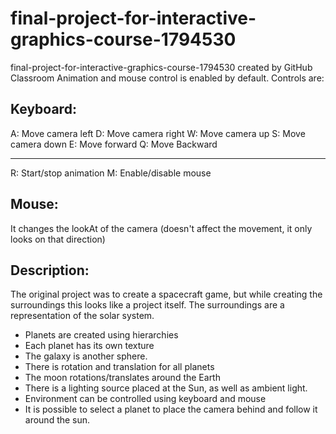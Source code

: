 # final-project-for-interactive-graphics-course-1794530
final-project-for-interactive-graphics-course-1794530 created by GitHub Classroom
Animation and mouse control is enabled by default.
Controls are:


Keyboard:
----
A: Move camera left
D: Move camera right
W: Move camera up
S: Move camera down
E: Move forward
Q: Move Backward

----
R: Start/stop animation
M: Enable/disable mouse

Mouse: 
----
It changes the lookAt of the camera (doesn't affect the movement, it only looks on that direction)

Description:
-----
The original project was to create a spacecraft game, but while creating the surroundings this looks like a project itself.
The surroundings are a representation of the solar system.
- Planets are created using hierarchies
- Each planet has its own texture
- The galaxy is another sphere.
- There is rotation and translation for all planets
- The moon rotations/translates around the Earth
- There is a lighting source placed at the Sun, as well as ambient light.
- Environment can be controlled using keyboard and mouse
- It is possible to select a planet to place the camera behind and follow it around the sun.
